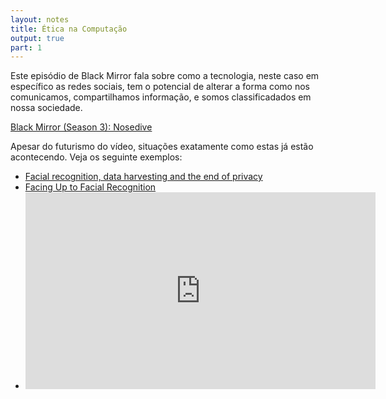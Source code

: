 ```yaml
---
layout: notes
title: Ética na Computação
output: true
part: 1
---
```


Este episódio de Black Mirror fala sobre como a tecnologia, neste caso em específico as redes sociais, tem o potencial de alterar a forma como nos comunicamos, compartilhamos informação, e somos classificadados em nossa sociedade. 

[Black Mirror (Season 3): Nosedive](https://www.netflix.com/title/80117542?s=a&trkid=13747225&t=more)

Apesar do futurismo do vídeo, situações exatamente como estas já estão acontecendo. Veja os seguinte exemplos:
* [Facial recognition, data harvesting and the end of privacy](https://www.verdict.co.uk/facial-recognition-data-harvesting/)
* [Facing Up to Facial Recognition](https://spectrum.ieee.org/computing/software/facing-up-to-facial-recognition)
* <iframe width="560" height="315" src="https://www.youtube.com/embed/7lpCWxlRFAw" frameborder="0" allow="accelerometer; autoplay; encrypted-media; gyroscope; picture-in-picture" allowfullscreen></iframe>

